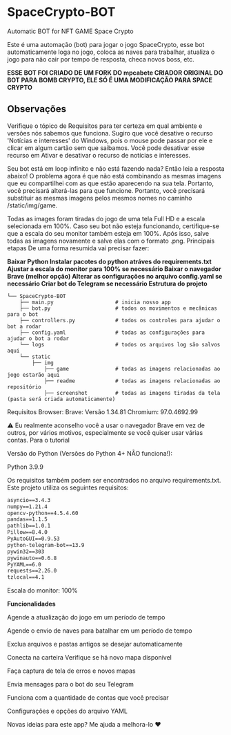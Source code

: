 # SpaceCrypto-BOT
Automatic BOT for NFT GAME Space Crypto

Este é uma automação (bot) para jogar o jogo SpaceCrypto, esse bot automaticamente loga no jogo, coloca as naves para trabalhar, atualiza o jogo para não cair por tempo de resposta, checa novos boss, etc.


**ESSE BOT FOI CRIADO DE UM FORK DO mpcabete CRIADOR ORIGINAL DO BOT PARA BOMB CRYPTO, ELE SÓ É UMA MODIFICAÇÃO PARA SPACE CRYPTO**

## Observações
Verifique o tópico de Requisitos para ter certeza em qual ambiente e versões nós sabemos que funciona.
Sugiro que você desative o recurso 'Notícias e interesses' do Windows, pois o mouse pode passar por ele e clicar em algum cartão sem que saibamos. Você pode desativar esse recurso em Ativar e desativar o recurso de notícias e interesses.

Seu bot está em loop infinito e não está fazendo nada? Então leia a resposta abaixo!
O problema agora é que não está combinando as mesmas imagens que eu compartilhei com as que estão aparecendo na sua tela. Portanto, você precisará alterá-las para que funcione. Portanto, você precisará substituir as mesmas imagens pelos mesmos nomes no caminho /static/img/game.

Todas as images foram tiradas do jogo de uma tela Full HD e a escala selecionada em 100%. Caso seu bot não esteja funcionando, certifique-se que a escala do seu monitor também esteja em 100%. Após isso, salve todas as imagens novamente e salve elas com o formato .png.
Principais etapas
De uma forma resumida vai precisar fazer:

**Baixar Python
Instalar pacotes do python atráves do requirements.txt
Ajustar a escala do monitor para 100% se necessário
Baixar o navegador Brave (melhor opção)
Alterar as configurações no arquivo config.yaml se necessário
Criar bot do Telegram se necessário
Estrutura do projeto**

```
└── SpaceCrypto-BOT
    ├── main.py                    # inicia nosso app
    ├── bot.py                     # todos os movimentos e mecânicas para o bot
    ├── controllers.py             # todos os controles para ajudar o bot a rodar
    ├── config.yaml                # todas as configurações para ajudar o bot a rodar
    └── logs                       # todos os arquivos log são salvos aqui
    └── static
        ├── img
            ├── game               # todas as imagens relacionadas ao jogo estarão aqui     
            ├── readme             # todas as imagens relacionadas ao repositório       
            ├── screenshot         # todas as imagens tiradas da tela (pasta será criada automaticamente)
```

Requisitos
Browser: Brave: Versão 1.34.81 Chromium: 97.0.4692.99

⚠️ Eu realmente aconselho você a usar o navegador Brave em vez de outros, por vários motivos, especialmente se você quiser usar várias contas.
Para o tutorial


Versão do Python (Versões do Python 4+ NÃO funciona!):


Python 3.9.9

Os requisitos também podem ser encontrados no arquivo requirements.txt. Este projeto utiliza os seguintes requisitos:

```APScheduler==3.6.3
asyncio==3.4.3    
numpy==1.21.4
opencv-python==4.5.4.60
pandas==1.1.5
pathlib==1.0.1
Pillow==8.4.0
PyAutoGUI==0.9.53
python-telegram-bot==13.9
pywin32==303
pywinauto==0.6.8
PyYAML==6.0
requests==2.26.0
tzlocal==4.1

```

Escala do monitor: 100%

**Funcionalidades**

Agende a atualização do jogo em um período de tempo

Agende o envio de naves para batalhar em um período de tempo

Exclua arquivos e pastas antigos se desejar automaticamente

Conecta na carteira
Verifique se há novo mapa disponível

Faça captura de tela de erros e novos mapas

Envia mensages para o bot do seu Telegram

Funciona com a quantidade de contas que você precisar

Configurações e opções do arquivo YAML


Novas ideias para este app? Me ajuda a melhora-lo ❤️

